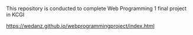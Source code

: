 This repository is conducted to complete Web Programming 1 final project in KCGI

https://wedanz.github.io/webprogrammingproject/index.html
